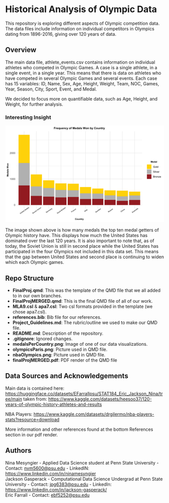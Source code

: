 # Historical Analysis of Olympic Data

This repository is exploring different aspects of Olympic competition data. The data files include information on individual competitors in Olympics dating from 1896-2016, giving over 120 years of data.

## Overview

The main data file, athlete_events.csv contains information on individual athletes who competed in Olympic Games. A case is a single athlete, in a single event, in a single year. This means that there is data on athletes who have competed in several Olympic Games and several events. Each case has 15 variables: ID, Name, Sex, Age, Height, Weight, Team, NOC, Games, Year, Season, City, Sport, Event, and Medal. 

We decided to focus more on quantifiable data, such as Age, Height, and Weight, for further analysis. 

### Interesting Insight

![](medalsPerCountry.png)

The image shown above is how many medals the top ten medal getters of Olympic history have. This displays how much the United States has dominated over the last 120 years. It is also important to note that, as of today, the Soviet Union is still in second place while the United States has participated in the four Olympics not included in this data set. This means that the gap between United States and second place is continuing to widen which each Olympic games.

## Repo Structure

- **FinalProj.qmd**: This was the template of the QMD file that we all added to in our own branches.
- **FinalProjMERGED.qmd**: This is the final QMD file of all of our work.
- **MLA9.csl** & **apa7.csl**: Two csl formats provided in the template (we chose apa7.csl).
- **references.bib**: Bib file for our references.
- **Project_Guidelines.md**: The rubric/outline we used to make our QMD file.
- **README.md**: Description of the repository.
- **.gitignore**: Ignored changes.
- **medalsPerCountry.png**: Image of one of our data visualizations.
- **olympicsParis.png**: Picture used in QMD file.
- **nbaOlympics.png**: Picture used in QMD file.
- **finalProjMERGED.pdf**: PDF render of the QMD file

## Data Sources and Acknowledgements

Main data is contained here: https://huggingface.co/datasets/EFarrallpsu/STAT184_Eric_Jackson_Nina/tree/main
taken from: https://www.kaggle.com/datasets/heesoo37/120-years-of-olympic-history-athletes-and-results

NBA Players: https://www.kaggle.com/datasets/drgilermo/nba-players-stats?resource=download

More information and other references found at the bottom References section in our pdf render.

## Authors

Nina Mesyngier - Applied Data Science student at Penn State University - Contact: nvm5600@psu.edu - LinkedIN: https://www.linkedin.com/in/ninamesyngier  
Jackson Gasperack - Computational Data Science Undergrad at Penn State University - Contact: jpg6383@psu.edu - LinkedIn: https://www.linkedin.com/in/jackson-gasperack/   
Eric Farrall - Contact: ebf5252@psu.edu
